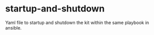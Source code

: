 # startup-and-shutdown
Yaml file to startup and shutdown the kit within the same playbook in ansible.
